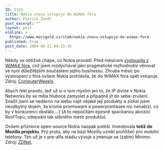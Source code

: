 ```yaml
---
ID: 1155
title: Nokia znovu vstupuje do WiMAX fóra
author: Patrick Zandl
post_excerpt: ""
layout: post
oldlink: >
  https://www.marigold.cz/item/nokia-znovu-vstupuje-do-wimax-fora
published: true
post_date: 2004-06-21 09:15:35
---
```

<p>
Někdy se obtížně chápe, co Nokia provádí. Před měsícem <a href="/?itemid=1040">vystoupila z WiMAX fóra</a>, což jsem rozdýchával jako pragmatické rozhodnutní věnovat se nyní důležitějším součástem jejího businessu. Zhruba měsíc po vystoupení z fóra ovšem Nokia prohlásila, že do WiMAX fóra opět vstupuje. Zdroj: <a href="http://www.computerweekly.com/articles/article.asp?liArticleID=131392&#038;liArticleTypeID=1&#038;liCategoryID=1&#038;liChannelID=7&#038;liFlavourID=1&#038;sSearch=&#038;nPage=1">ComputerWeekly</a>.</p>
<p>
Abych řekl pravdu, teď už si o tom myslím jen to, že IP divize v Nokia Networks by se měla hluboce zamyslet a případně jít do sebe-zrušení. Snažil jsem se nedávno na webu najít nějaké její produkty a získal jsem neodbytný dojem, že krome promisware a powerpointware nic nenabízí, co by v konkurenci obstálo...:( (A to nepočítám epesně spackanou akvizici RoofTopu, odepsání tak slibného mesh produktu). </p>
<p>
Ovšem příznivce open-source Nokia naopak potěší. Investovala <strong>totiž do Mozilla projektu</strong>. Prý proto, aby na bázi Mozilly vznikl prohlížeč pro mobilní telefony. Ten už je v pre-alfa stádiu vývoje a jmenuje se (zatím) Minimo. Zdroj: <a href="http://www.zdnet.com.au/news/software/0,2000061733,39151110,00.htm">ZDNet</a>.</p>
